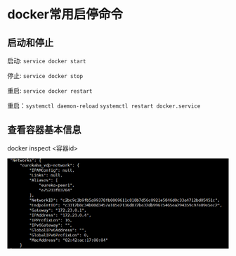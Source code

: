 # docker常用启停命令

## 启动和停止

启动: `service docker start`

停止: `service docker stop`

重启: `service docker restart`

重启：`systemctl daemon-reload`     `systemctl restart docker.service`



## 查看容器基本信息

docker inspect <容器id>

![1562511225375](media\1562511225375.png)
